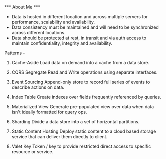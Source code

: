 *** About Me ***

- Data is hosted in different location and across multiple servers for performance, scalability and availability.
- Data consistency must be maintained and will need to be synchronized across different
locations.
- Data should be protected at rest, in transit and via auth access to maintain confidentiality, integrity and availability.

Patterns - 

1. Cache-Aside
Load data on demand into a cache from a data store.

2. CQRS
Segregate Read and Write operations using separate interfaces.

3. Event Sourcing
Append-only store to record full series of events to describe actions on data.

4. Index Table
Create indexes over fields frequently referenced by queries.

5. Materialized View
Generate pre-populated view over data when data isn't ideally formatted for query ops.

6. Sharding
Divide a data store into a set of horizontal partitions.

7. Static Content Hosting
Deploy static content to a cloud based storage service that can deliver them directly to
client.

8. Valet Key
Token / key to provide restricted direct access to specific resource or service.